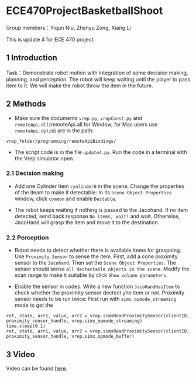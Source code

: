 # ECE470ProjectBasketballShoot
Group members：Yiqun Niu, Zhenyu Zong, Xiang Li

This is update 4 for ECE 470 project.

## **1 Introduction**

Task：Demonstrate robot motion with integration of some decision making, planning, and perception. The robot will keep waiting until the player to pass item to it. We will make the robot throw the item in the future.

## **2 Methods**

- Make sure the documents ```vrep.py```, ```vrepConst.py``` and ```remoteApi.dll```(remoteApi.all for Window, for Mac users use ```remoteApi.dylib```) are in the path:

```
vrep_folder/programming/remoteApiBindings/
```

- The script code is in the file ```update4.py```. Run the code in a terminal with the Vrep simulator open.

### 2.1 Decision making

- Add one Cylinder Item ```cynlinder0``` in the scene. Change the properties of the iteam to make it detectable: In its ```Scene Object Properties``` window, click ```common``` and enable ```Dectable```.

- The robot keeps waiting if nothing is passed to the Jacohand. If no item detected, send back response ```No items, wait!``` and wait. Otherwise, JacoHand will grasp the item and move it to the destination.

### 2.2 Perception

- Robot needs to detect whether there is available items for graspoing. Use ```Proximity Sensor``` to sense the item. First, add a cone proximity sensor to the ```Jacohand```. Then set the ```Scene Object Properties```. The sensor should sense ```all dectectable objects in the scene```. Modify the scan range to make it suitable by click ```Show volume parameters```.

- Enable the sensor in codes. Write a new function ```JacoHandHasItem``` to check whether the proximity sensor dectect yhe item or not. Proximity sensor needs to be run twice: First run with ```simx_opmode_streaming``` mode to get the 

```
ret, state, arr1, value, arr2 = vrep.simxReadProximitySensor(clientID, proximity_sensor_handle, vrep.simx_opmode_streaming)
time.sleep(0.1)
ret, state, arr1, value, arr2 = vrep.simxReadProximitySensor(clientID, proximity_sensor_handle, vrep.simx_opmode_buffer)
```

## 3 Video 
Video can be found [here](https://www.youtube.com/watch?v=3XP7kCzX49o). 
